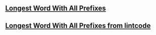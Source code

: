 ## [Longest Word With All Prefixes](https://leetcode.ca/2020-12-31-1858-Longest-Word-With-All-Prefixes/)

## [Longest Word With All Prefixes from lintcode](https://www.lintcode.com/problem/3728/)